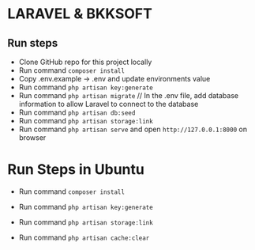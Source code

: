 # LARAVEL & BKKSOFT 


## Run steps
- Clone GitHub repo for this project locally
- Run command `composer install`
- Copy .env.example -> .env and  update environments value
- Run command `php artisan key:generate`
- Run command `php artisan migrate` // In the .env file, add database information to allow Laravel to connect to the database
- Run command `php artisan db:seed`
- Run command `php artisan storage:link`
- Run command `php artisan serve` and open `http://127.0.0.1:8000` on browser


# Run Steps in Ubuntu
- Run command `composer install`
- Run command `php artisan key:generate`

- Run command `php artisan storage:link`
- Run command `php artisan cache:clear`
